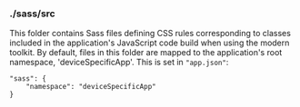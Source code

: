 ### ./sass/src

This folder contains Sass files defining CSS rules corresponding to classes
included in the application's JavaScript code build when using the modern toolkit.
By default, files in this folder are mapped to the application's root namespace, 'deviceSpecificApp'.
This is set in `"app.json"`:

    "sass": {
        "namespace": "deviceSpecificApp"
    }